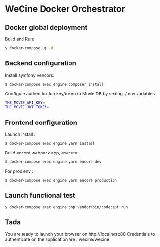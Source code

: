 WeCine Docker Orchestrator
==========================

Docker global deployment
------------------------
Build and Run:

```bash
$ docker-compose up -d
```

Backend configuration
---------------------
Install symfony vendors:

```bash
$ docker-compose exec engine composer install
```

Configure authentication key/token to Movie DB by setting ./.env variables
```bash
THE_MOVIE_API_KEY=
THE_MOVIE_JWT_TOKEN=
```

Frontend configuration
----------------------
Launch install :
```bash
$ docker-compose exec engine yarn install
```

Build encore webpack app, execute:

```bash
$ docker-compose exec engine yarn encore dev
```

For prod env :
```bash
$ docker-compose exec engine yarn encore production
```

Launch functional test 
----------------------
```bash
$ docker-compose exec engine php vendor/bin/codecept run
```

Tada
---------------------------

You are ready to launch your browser on http://localhost:80
Credentials to authenticate on the application are : wecine/wecine






